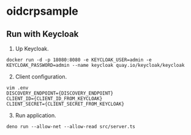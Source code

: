 # oidcrpsample

## Run with Keycloak

1. Up Keycloak.

```
docker run -d -p 18080:8080 -e KEYCLOAK_USER=admin -e KEYCLOAK_PASSWORD=admin --name keycloak quay.io/keycloak/keycloak
```

2. Client configuration.
```
vim .env
DISCOVERY_ENDPOINT={DISCOVERY_ENDPOINT}
CLIENT_ID={CLIENT_ID_FROM_KEYCLOAK}
CLIENT_SECRET={CLIENT_SECRET_FROM_KEYCLOAK}
```                                                     

3. Run application.
```
deno run --allow-net --allow-read src/server.ts
```

